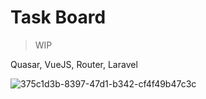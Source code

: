 # Task Board

> WIP

Quasar, VueJS, Router, Laravel

![375c1d3b-8397-47d1-b342-cf4f49b47c3c](https://github.com/kathrynvillanueva/task-board/assets/61833715/c7fc2824-1f6b-4d88-a593-5c51cd592fab)

